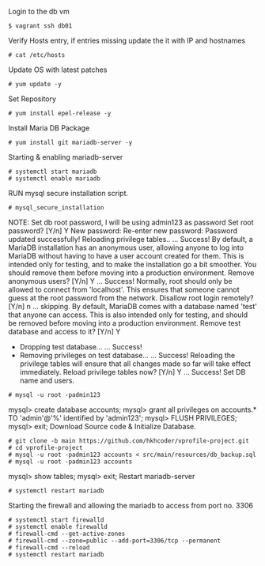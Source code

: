 Login to the db vm
```
$ vagrant ssh db01
```
Verify Hosts entry, if entries missing update the it with IP and hostnames
```
# cat /etc/hosts
```
Update OS with latest patches
```
# yum update -y
```
Set Repository
```
# yum install epel-release -y
```
Install Maria DB Package
```
# yum install git mariadb-server -y
```
Starting & enabling mariadb-server
```
# systemctl start mariadb
# systemctl enable mariadb
```
RUN mysql secure installation script.
```
# mysql_secure_installation
```
NOTE: Set db root password, I will be using admin123 as password
Set root password? [Y/n] Y
New password:
Re-enter new password:
Password updated successfully!
Reloading privilege tables..
... Success!
By default, a MariaDB installation has an anonymous user, allowing anyone
to log into MariaDB without having to have a user account created for
them. This is intended only for testing, and to make the installation
go a bit smoother. You should remove them before moving into a
production environment.
Remove anonymous users? [Y/n] Y
... Success!
Normally, root should only be allowed to connect from 'localhost'. This
ensures that someone cannot guess at the root password from the network.
Disallow root login remotely? [Y/n] n
... skipping.
By default, MariaDB comes with a database named 'test' that anyone can
access. This is also intended only for testing, and should be removed
before moving into a production environment.
Remove test database and access to it? [Y/n] Y
- Dropping test database...
... Success!
- Removing privileges on test database...
... Success!
Reloading the privilege tables will ensure that all changes made so far
will take effect immediately.
Reload privilege tables now? [Y/n] Y
... Success!
Set DB name and users.
```
# mysql -u root -padmin123
```
mysql> create database accounts;
mysql> grant all privileges on accounts.* TO 'admin'@'%' identified by 'admin123';
mysql> FLUSH PRIVILEGES;
mysql> exit;
Download Source code & Initialize Database.
```
# git clone -b main https://github.com/hkhcoder/vprofile-project.git
# cd vprofile-project
# mysql -u root -padmin123 accounts < src/main/resources/db_backup.sql
# mysql -u root -padmin123 accounts
```
mysql> show tables;
mysql> exit;
Restart mariadb-server
```
# systemctl restart mariadb
```
Starting the firewall and allowing the mariadb to access from port no. 3306
```
# systemctl start firewalld
# systemctl enable firewalld
# firewall-cmd --get-active-zones
# firewall-cmd --zone=public --add-port=3306/tcp --permanent
# firewall-cmd --reload
# systemctl restart mariadb
```
